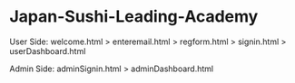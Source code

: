 ﻿# Japan-Sushi-Leading-Academy
 
 
User Side:
welcome.html > enteremail.html > regform.html > signin.html > userDashboard.html

Admin Side:
adminSignin.html > adminDashboard.html
